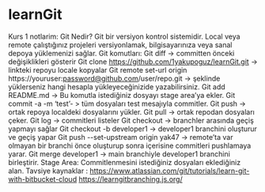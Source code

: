 # learnGit
Kurs 1 notlarim:
Git Nedir?
Git bir versiyon kontrol sistemidir. Local veya remote çalıştığınız projeleri versiyonlamak, bilgisayarınıza veya sanal depoya yüklemenizi sağlar.
Git komutları:
Git diff -> committen önceki değişiklikleri gösterir
Git clone https://github.com/1yakupoguz/learnGit.git -> linkteki repoyu locale kopyalar
Git remote set-url origin https://youruser:password@github.com/user/repo.git -> şeklinde yüklerseniz hangi hesapla yükleyeceğinizide yazabilirsiniz.
Git add README.md  -> Bu komutla istediğiniz dosyayı stage area’ya ekler.
Git commit -a -m ‘test’- > tüm dosyaları test mesajıyla commitler.
Git push -> ortak repoya localdeki dosyalarını yükler. 
Git pull -> ortak repodan dosyaları çeker.
Git log -> commitleri listeler
Git checkout -> branchler arasında geçiş yapmayı sağlar
Git checkout -b developer1 -> developer1 branchini oluşturur ve geçiş yapar
Git push --set-upstream origin yak47 -> remote’ta var olmayan bir branchi önce oluşturup sonra içerisine commitleri pushlamaya yarar.
Git merge developer1 -> main branchiyle developer1 branchini birleştirir. 
Stage Area: Commitlenmesini istediğiniz dosyaları eklediğiniz alan.
Tavsiye kaynaklar : 
https://www.atlassian.com/git/tutorials/learn-git-with-bitbucket-cloud 
https://learngitbranching.js.org/
